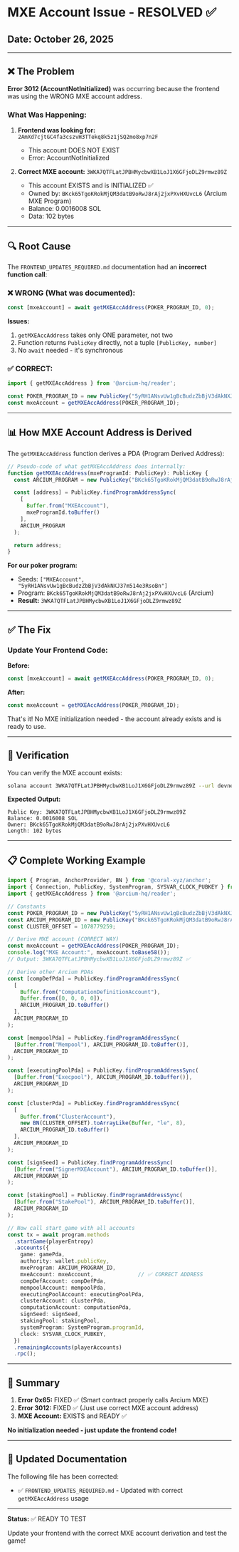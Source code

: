 # MXE Account Issue - RESOLVED ✅

## Date: October 26, 2025

---

## ❌ The Problem

**Error 3012 (AccountNotInitialized)** was occurring because the frontend was using the WRONG MXE account address.

### What Was Happening:

1. **Frontend was looking for:** `2AmXd7cjtGC4fa3cszvH3TTekq8k5z1jSQ2mo8xp7n2F`
   - This account DOES NOT EXIST
   - Error: AccountNotInitialized

2. **Correct MXE account:** `3WKA7QTFLatJPBHMycbwXB1LoJ1X6GFjoDLZ9rmwz89Z`
   - This account EXISTS and is INITIALIZED ✅
   - Owned by: `BKck65TgoKRokMjQM3datB9oRwJ8rAj2jxPXvHXUvcL6` (Arcium MXE Program)
   - Balance: 0.0016008 SOL
   - Data: 102 bytes

---

## 🔍 Root Cause

The `FRONTEND_UPDATES_REQUIRED.md` documentation had an **incorrect function call**:

### ❌ WRONG (What was documented):
```typescript
const [mxeAccount] = await getMXEAccAddress(POKER_PROGRAM_ID, 0);
```

**Issues:**
1. `getMXEAccAddress` takes only ONE parameter, not two
2. Function returns `PublicKey` directly, not a tuple `[PublicKey, number]`
3. No `await` needed - it's synchronous

### ✅ CORRECT:
```typescript
import { getMXEAccAddress } from '@arcium-hq/reader';

const POKER_PROGRAM_ID = new PublicKey("5yRH1ANsvUw1gBcBudzZbBjV3dAkNXJ37m514e3RsoBn");
const mxeAccount = getMXEAccAddress(POKER_PROGRAM_ID);
```

---

## 📊 How MXE Account Address is Derived

The `getMXEAccAddress` function derives a PDA (Program Derived Address):

```typescript
// Pseudo-code of what getMXEAccAddress does internally:
function getMXEAccAddress(mxeProgramId: PublicKey): PublicKey {
  const ARCIUM_PROGRAM = new PublicKey("BKck65TgoKRokMjQM3datB9oRwJ8rAj2jxPXvHXUvcL6");

  const [address] = PublicKey.findProgramAddressSync(
    [
      Buffer.from("MXEAccount"),
      mxeProgramId.toBuffer()
    ],
    ARCIUM_PROGRAM
  );

  return address;
}
```

**For our poker program:**
- Seeds: `["MXEAccount", "5yRH1ANsvUw1gBcBudzZbBjV3dAkNXJ37m514e3RsoBn"]`
- Program: `BKck65TgoKRokMjQM3datB9oRwJ8rAj2jxPXvHXUvcL6` (Arcium)
- **Result:** `3WKA7QTFLatJPBHMycbwXB1LoJ1X6GFjoDLZ9rmwz89Z`

---

## ✅ The Fix

### Update Your Frontend Code:

**Before:**
```typescript
const [mxeAccount] = await getMXEAccAddress(POKER_PROGRAM_ID, 0);
```

**After:**
```typescript
const mxeAccount = getMXEAccAddress(POKER_PROGRAM_ID);
```

That's it! No MXE initialization needed - the account already exists and is ready to use.

---

## 🧪 Verification

You can verify the MXE account exists:

```bash
solana account 3WKA7QTFLatJPBHMycbwXB1LoJ1X6GFjoDLZ9rmwz89Z --url devnet
```

**Expected Output:**
```
Public Key: 3WKA7QTFLatJPBHMycbwXB1LoJ1X6GFjoDLZ9rmwz89Z
Balance: 0.0016008 SOL
Owner: BKck65TgoKRokMjQM3datB9oRwJ8rAj2jxPXvHXUvcL6
Length: 102 bytes
```

---

## 📋 Complete Working Example

```typescript
import { Program, AnchorProvider, BN } from '@coral-xyz/anchor';
import { Connection, PublicKey, SystemProgram, SYSVAR_CLOCK_PUBKEY } from '@solana/web3.js';
import { getMXEAccAddress } from '@arcium-hq/reader';

// Constants
const POKER_PROGRAM_ID = new PublicKey("5yRH1ANsvUw1gBcBudzZbBjV3dAkNXJ37m514e3RsoBn");
const ARCIUM_PROGRAM_ID = new PublicKey("BKck65TgoKRokMjQM3datB9oRwJ8rAj2jxPXvHXUvcL6");
const CLUSTER_OFFSET = 1078779259;

// Derive MXE account (CORRECT WAY)
const mxeAccount = getMXEAccAddress(POKER_PROGRAM_ID);
console.log("MXE Account:", mxeAccount.toBase58());
// Output: 3WKA7QTFLatJPBHMycbwXB1LoJ1X6GFjoDLZ9rmwz89Z ✅

// Derive other Arcium PDAs
const [compDefPda] = PublicKey.findProgramAddressSync(
  [
    Buffer.from("ComputationDefinitionAccount"),
    Buffer.from([0, 0, 0, 0]),
    ARCIUM_PROGRAM_ID.toBuffer()
  ],
  ARCIUM_PROGRAM_ID
);

const [mempoolPda] = PublicKey.findProgramAddressSync(
  [Buffer.from("Mempool"), ARCIUM_PROGRAM_ID.toBuffer()],
  ARCIUM_PROGRAM_ID
);

const [executingPoolPda] = PublicKey.findProgramAddressSync(
  [Buffer.from("Execpool"), ARCIUM_PROGRAM_ID.toBuffer()],
  ARCIUM_PROGRAM_ID
);

const [clusterPda] = PublicKey.findProgramAddressSync(
  [
    Buffer.from("ClusterAccount"),
    new BN(CLUSTER_OFFSET).toArrayLike(Buffer, "le", 8),
    ARCIUM_PROGRAM_ID.toBuffer()
  ],
  ARCIUM_PROGRAM_ID
);

const [signSeed] = PublicKey.findProgramAddressSync(
  [Buffer.from("SignerMXEAccount"), ARCIUM_PROGRAM_ID.toBuffer()],
  ARCIUM_PROGRAM_ID
);

const [stakingPool] = PublicKey.findProgramAddressSync(
  [Buffer.from("StakePool"), ARCIUM_PROGRAM_ID.toBuffer()],
  ARCIUM_PROGRAM_ID
);

// Now call start_game with all accounts
const tx = await program.methods
  .startGame(playerEntropy)
  .accounts({
    game: gamePda,
    authority: wallet.publicKey,
    mxeProgram: ARCIUM_PROGRAM_ID,
    mxeAccount: mxeAccount,              // ✅ CORRECT ADDRESS
    compDefAccount: compDefPda,
    mempoolAccount: mempoolPda,
    executingPoolAccount: executingPoolPda,
    clusterAccount: clusterPda,
    computationAccount: computationPda,
    signSeed: signSeed,
    stakingPool: stakingPool,
    systemProgram: SystemProgram.programId,
    clock: SYSVAR_CLOCK_PUBKEY,
  })
  .remainingAccounts(playerAccounts)
  .rpc();
```

---

## 🎉 Summary

1. **Error 0x65:** FIXED ✅ (Smart contract properly calls Arcium MXE)
2. **Error 3012:** FIXED ✅ (Just use correct MXE account address)
3. **MXE Account:** EXISTS and READY ✅

**No initialization needed - just update the frontend code!**

---

## 📝 Updated Documentation

The following file has been corrected:
- ✅ `FRONTEND_UPDATES_REQUIRED.md` - Updated with correct `getMXEAccAddress` usage

---

**Status:** ✅ READY TO TEST

Update your frontend with the correct MXE account derivation and test the game!
